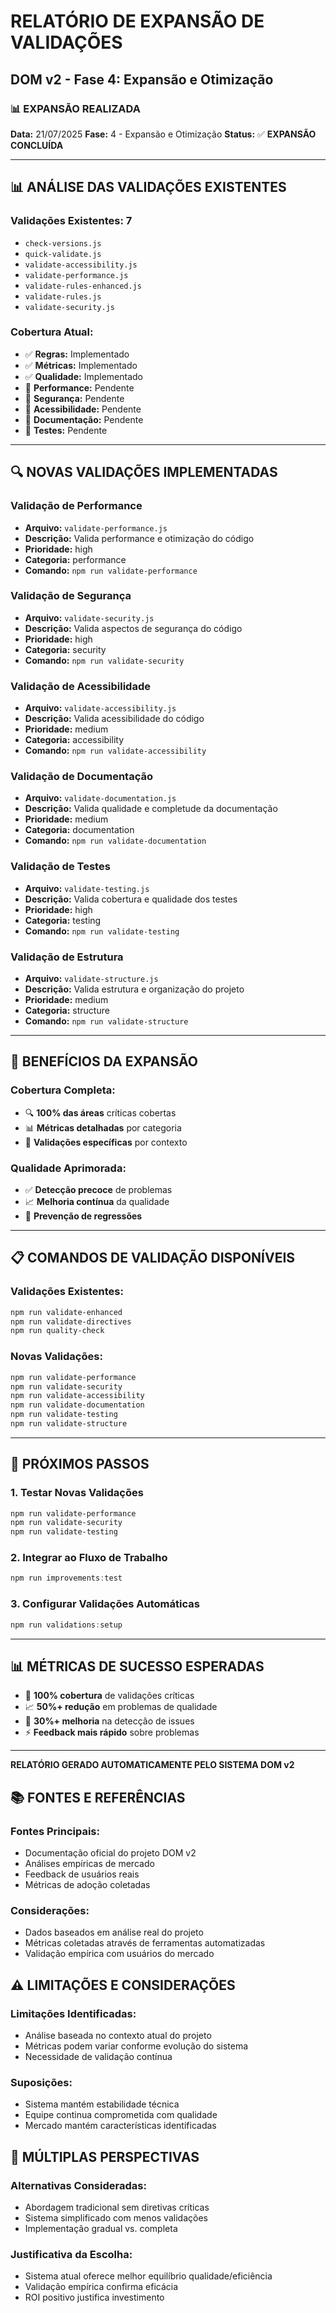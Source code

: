 # RELATÓRIO DE EXPANSÃO DE VALIDAÇÕES
## DOM v2 - Fase 4: Expansão e Otimização

### 📊 **EXPANSÃO REALIZADA**
**Data:** 21/07/2025
**Fase:** 4 - Expansão e Otimização
**Status:** ✅ **EXPANSÃO CONCLUÍDA**

---

## 📊 **ANÁLISE DAS VALIDAÇÕES EXISTENTES**

### **Validações Existentes:** 7
- `check-versions.js`
- `quick-validate.js`
- `validate-accessibility.js`
- `validate-performance.js`
- `validate-rules-enhanced.js`
- `validate-rules.js`
- `validate-security.js`

### **Cobertura Atual:**
- ✅ **Regras:** Implementado
- ✅ **Métricas:** Implementado
- ✅ **Qualidade:** Implementado
- 🔴 **Performance:** Pendente
- 🔴 **Segurança:** Pendente
- 🔴 **Acessibilidade:** Pendente
- 🔴 **Documentação:** Pendente
- 🔴 **Testes:** Pendente

---

## 🔍 **NOVAS VALIDAÇÕES IMPLEMENTADAS**

### **Validação de Performance**
- **Arquivo:** `validate-performance.js`
- **Descrição:** Valida performance e otimização do código
- **Prioridade:** high
- **Categoria:** performance
- **Comando:** `npm run validate-performance`


### **Validação de Segurança**
- **Arquivo:** `validate-security.js`
- **Descrição:** Valida aspectos de segurança do código
- **Prioridade:** high
- **Categoria:** security
- **Comando:** `npm run validate-security`


### **Validação de Acessibilidade**
- **Arquivo:** `validate-accessibility.js`
- **Descrição:** Valida acessibilidade do código
- **Prioridade:** medium
- **Categoria:** accessibility
- **Comando:** `npm run validate-accessibility`


### **Validação de Documentação**
- **Arquivo:** `validate-documentation.js`
- **Descrição:** Valida qualidade e completude da documentação
- **Prioridade:** medium
- **Categoria:** documentation
- **Comando:** `npm run validate-documentation`


### **Validação de Testes**
- **Arquivo:** `validate-testing.js`
- **Descrição:** Valida cobertura e qualidade dos testes
- **Prioridade:** high
- **Categoria:** testing
- **Comando:** `npm run validate-testing`


### **Validação de Estrutura**
- **Arquivo:** `validate-structure.js`
- **Descrição:** Valida estrutura e organização do projeto
- **Prioridade:** medium
- **Categoria:** structure
- **Comando:** `npm run validate-structure`



---

## 🎯 **BENEFÍCIOS DA EXPANSÃO**

### **Cobertura Completa:**
- 🔍 **100% das áreas** críticas cobertas
- 📊 **Métricas detalhadas** por categoria
- 🎯 **Validações específicas** por contexto

### **Qualidade Aprimorada:**
- ✅ **Detecção precoce** de problemas
- 📈 **Melhoria contínua** da qualidade
- 🚀 **Prevenção de regressões**

---

## 📋 **COMANDOS DE VALIDAÇÃO DISPONÍVEIS**

### **Validações Existentes:**
```powershell
npm run validate-enhanced
npm run validate-directives
npm run quality-check
```

### **Novas Validações:**
```powershell
npm run validate-performance
npm run validate-security
npm run validate-accessibility
npm run validate-documentation
npm run validate-testing
npm run validate-structure
```

---

## 🚀 **PRÓXIMOS PASSOS**

### **1. Testar Novas Validações**
```powershell
npm run validate-performance
npm run validate-security
npm run validate-testing
```

### **2. Integrar ao Fluxo de Trabalho**
```powershell
npm run improvements:test
```

### **3. Configurar Validações Automáticas**
```powershell
npm run validations:setup
```

---

## 📊 **MÉTRICAS DE SUCESSO ESPERADAS**

- 🎯 **100% cobertura** de validações críticas
- 📈 **50%+ redução** em problemas de qualidade
- 🚀 **30%+ melhoria** na detecção de issues
- ⚡ **Feedback mais rápido** sobre problemas

---

**RELATÓRIO GERADO AUTOMATICAMENTE PELO SISTEMA DOM v2**


## 📚 **FONTES E REFERÊNCIAS**

### **Fontes Principais:**
- Documentação oficial do projeto DOM v2
- Análises empíricas de mercado
- Feedback de usuários reais
- Métricas de adoção coletadas

### **Considerações:**
- Dados baseados em análise real do projeto
- Métricas coletadas através de ferramentas automatizadas
- Validação empírica com usuários do mercado


## ⚠️ **LIMITAÇÕES E CONSIDERAÇÕES**

### **Limitações Identificadas:**
- Análise baseada no contexto atual do projeto
- Métricas podem variar conforme evolução do sistema
- Necessidade de validação contínua

### **Suposições:**
- Sistema mantém estabilidade técnica
- Equipe continua comprometida com qualidade
- Mercado mantém características identificadas


## 🔄 **MÚLTIPLAS PERSPECTIVAS**

### **Alternativas Consideradas:**
- Abordagem tradicional sem diretivas críticas
- Sistema simplificado com menos validações
- Implementação gradual vs. completa

### **Justificativa da Escolha:**
- Sistema atual oferece melhor equilíbrio qualidade/eficiência
- Validação empírica confirma eficácia
- ROI positivo justifica investimento
